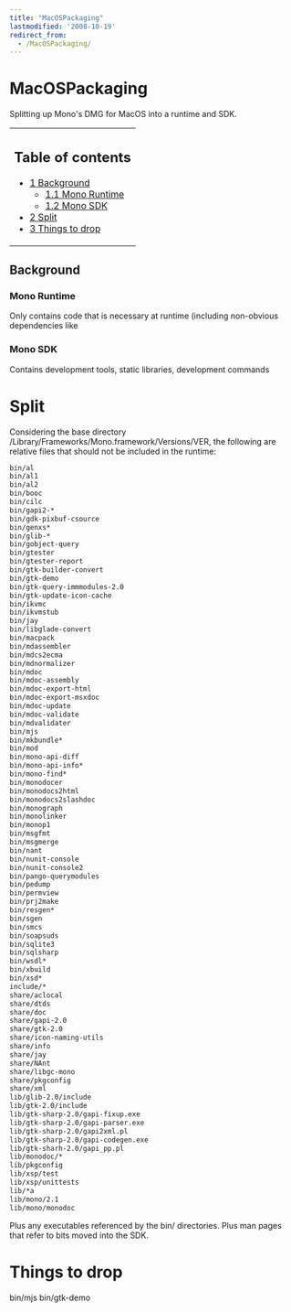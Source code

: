 ```yaml
---
title: "MacOSPackaging"
lastmodified: '2008-10-19'
redirect_from:
  - /MacOSPackaging/
---
```


MacOSPackaging
==============

Splitting up Mono's DMG for MacOS into a runtime and SDK.

<table>
<col width="100%" />
<tbody>
<tr class="odd">
<td align="left"><h2>Table of contents</h2>
<ul>
<li><a href="#background">1 Background</a>
<ul>
<li><a href="#mono-runtime">1.1 Mono Runtime</a></li>
<li><a href="#mono-sdk">1.2 Mono SDK</a></li>
</ul></li>
<li><a href="#split">2 Split</a></li>
<li><a href="#things-to-drop">3 Things to drop</a></li>
</ul></td>
</tr>
</tbody>
</table>

Background
----------

### Mono Runtime

Only contains code that is necessary at runtime (including non-obvious dependencies like

### Mono SDK

Contains development tools, static libraries, development commands

Split
=====

Considering the base directory /Library/Frameworks/Mono.framework/Versions/VER, the following are relative files that should not be included in the runtime:

``` bash
bin/al
bin/al1
bin/al2
bin/booc
bin/cilc
bin/gapi2-*
bin/gdk-pixbuf-csource
bin/genxs*
bin/glib-*
bin/gobject-query
bin/gtester
bin/gtester-report
bin/gtk-builder-convert
bin/gtk-demo
bin/gtk-query-immmodules-2.0
bin/gtk-update-icon-cache
bin/ikvmc
bin/ikvmstub
bin/jay
bin/libglade-convert
bin/macpack
bin/mdassembler
bin/mdcs2ecma
bin/mdnormalizer
bin/mdoc
bin/mdoc-assembly
bin/mdoc-export-html
bin/mdoc-export-msxdoc
bin/mdoc-update
bin/mdoc-validate
bin/mdvalidater
bin/mjs
bin/mkbundle*
bin/mod
bin/mono-api-diff
bin/mono-api-info*
bin/mono-find*
bin/monodocer
bin/monodocs2html
bin/monodocs2slashdoc
bin/monograph
bin/monolinker
bin/monop1
bin/msgfmt
bin/msgmerge
bin/nant
bin/nunit-console
bin/nunit-console2
bin/pango-querymodules
bin/pedump
bin/permview
bin/prj2make
bin/resgen*
bin/sgen
bin/smcs
bin/soapsuds
bin/sqlite3
bin/sqlsharp
bin/wsdl*
bin/xbuild
bin/xsd*
include/*
share/aclocal
share/dtds
share/doc
share/gapi-2.0
share/gtk-2.0
share/icon-naming-utils
share/info
share/jay
share/NAnt
share/libgc-mono
share/pkgconfig
share/xml
lib/glib-2.0/include
lib/gtk-2.0/include
lib/gtk-sharp-2.0/gapi-fixup.exe
lib/gtk-sharp-2.0/gapi-parser.exe
lib/gtk-sharp-2.0/gapi2xml.pl
lib/gtk-sharp-2.0/gapi-codegen.exe
lib/gtk-sharh-2.0/gapi_pp.pl
lib/monodoc/*
lib/pkgconfig
lib/xsp/test
lib/xsp/unittests
lib/*a
lib/mono/2.1
lib/mono/monodoc
```

Plus any executables referenced by the bin/ directories. Plus man pages that refer to bits moved into the SDK.

Things to drop
==============

bin/mjs bin/gtk-demo
